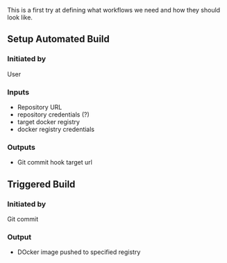 This is a first try at defining what workflows we need and how they should look like.

## Setup Automated Build

### Initiated by

User


### Inputs 

- Repository URL
- repository credentials (?) 
- target docker registry
- docker registry credentials

### Outputs

- Git commit hook target url


## Triggered Build

### Initiated by

Git commit

### Output

- DOcker image pushed to specified registry
